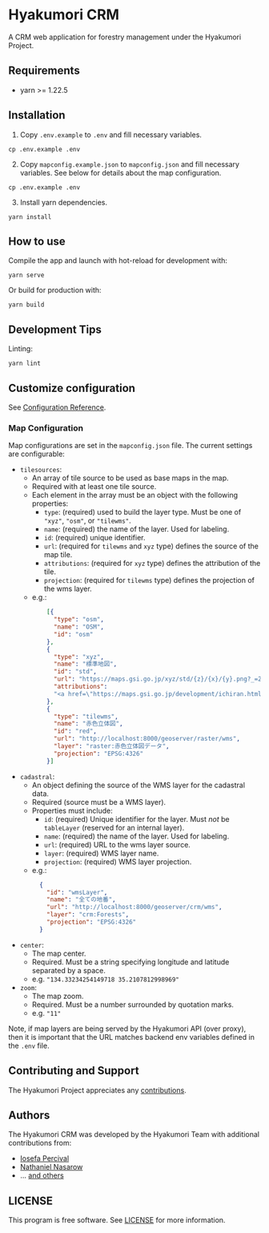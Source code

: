 # Hyakumori CRM

A CRM web application for forestry management under the Hyakumori Project.   

## Requirements

- yarn >= 1.22.5

## Installation

1. Copy `.env.example` to `.env` and fill necessary variables.

```
cp .env.example .env
```

2. Copy `mapconfig.example.json` to `mapconfig.json` and fill necessary variables. See below for details about
 the map configuration.

```
cp .env.example .env
```

3. Install yarn dependencies.

```
yarn install
```

## How to use

Compile the app and launch with hot-reload for development with:

```
yarn serve
```

Or build for production with:

```
yarn build
```

## Development Tips

Linting:

```
yarn lint
```

## Customize configuration

See [Configuration Reference](https://cli.vuejs.org/config/).

### Map Configuration

Map configurations are set in the `mapconfig.json` file. The current settings are configurable:

* `tilesources`:
  - An array of tile source to be used as base maps in the map.
  - Required with at least one tile source.
  - Each element in the array must be an object with the following properties:
    - `type`: (required) used to build the layer type. Must be one of `"xyz"`, `"osm"`, or `"tilewms"`.
    - `name`: (required) the name of the layer. Used for labeling.
    - `id`: (required) unique identifier.
    - `url`: (required for `tilewms` and `xyz` type) defines the source of the map tile.
    - `attributions`: (required for `xyz` type) defines the attribution of the tile.
    - `projection`: (required for `tilewms` type) defines the projection of the wms layer.
  - e.g.:
    ```json
        [{
          "type": "osm",
          "name": "OSM",
          "id": "osm"
        },
        {
          "type": "xyz",
          "name": "標準地図",
          "id": "std",
          "url": "https://maps.gsi.go.jp/xyz/std/{z}/{x}/{y}.png?_=20201001a",
          "attributions":
          "<a href=\"https://maps.gsi.go.jp/development/ichiran.html\"> 国土地理院 </a>"
        },
        {
          "type": "tilewms",
          "name": "赤色立体図",
          "id": "red",
          "url": "http://localhost:8000/geoserver/raster/wms",
          "layer": "raster:赤色立体図データ",
          "projection": "EPSG:4326"
        }]
    ```
* `cadastral`:
  - An object defining the source of the WMS layer for the cadastral data.
  - Required (source must be a WMS layer).
  - Properties must include:
    - `id`: (required) Unique identifier for the layer. Must _not_ be `tableLayer` (reserved for an internal layer).
    - `name`: (required) the name of the layer. Used for labeling. 
    - `url`: (required) URL to the wms layer source.
    - `layer`: (required) WMS layer name.
    - `projection`: (required) WMS layer projection. 
  - e.g.: 
    ```json
      {
        "id": "wmsLayer",
        "name": "全ての地番",
        "url": "http://localhost:8000/geoserver/crm/wms",
        "layer": "crm:Forests",
        "projection": "EPSG:4326"
      }
    ```
* `center`:
  - The map center.
  - Required. Must be a string specifying longitude and latitude separated by a space.
  - e.g. `"134.33234254149718 35.2107812998969"`
* `zoom`:
  - The map zoom.
  - Required. Must be a number surrounded by quotation marks.
  - e.g. `"11"`

Note, if map layers are being served by the Hyakumori API (over proxy), then it is important
 that the URL matches backend env variables defined in the `.env` file.

## Contributing and Support

The Hyakumori Project appreciates any [contributions](https://github.com/hyakumori/.github/blob/main/CONTRIBUTING.md).

## Authors

The Hyakumori CRM was developed by the Hyakumori Team with additional contributions from:

- [Iosefa Percival](https://github.com/iosefa)
- [Nathaniel Nasarow](https://github.com/Torgian)
- ... [and others](https://github.com/hyakumori/crm-server/graphs/contributors)

## LICENSE

This program is free software. See [LICENSE](LICENSE) for more information.

